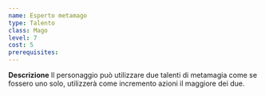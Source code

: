 ```yaml
---
name: Esperto metamago
type: Talento
class: Mago
level: 7
cost: 5
prerequisites: 
---
```


**Descrizione**
Il personaggio può utilizzare due talenti di metamagia come se fossero uno
solo, utilizzerà come incremento azioni il maggiore dei due.